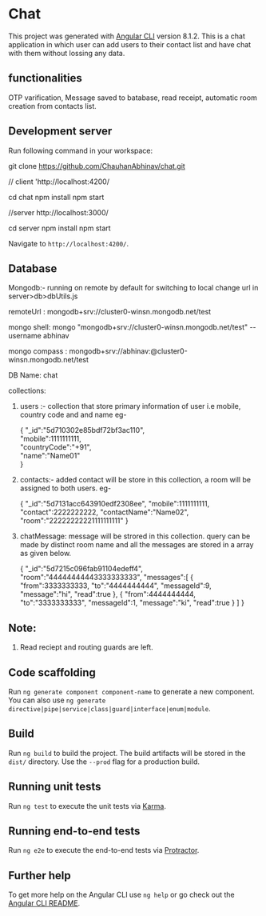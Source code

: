 # Chat

This project was generated with [Angular CLI](https://github.com/angular/angular-cli) version 8.1.2.
This is a chat application in which user can add users to their contact list and have chat with them without lossing any data.

## functionalities

OTP  varification, Message saved to batabase, read receipt, automatic room creation from contacts list. 

## Development server

Run following command in your workspace:

git clone https://github.com/ChauhanAbhinav/chat.git

// client 'http://localhost:4200/

cd chat
npm install
npm start

//server  http://localhost:3000/

cd server
npm install
npm start
 
Navigate to `http://localhost:4200/`. 

## Database 

Mongodb:- running on remote by default
for switching to local change url in server>db>dbUtils.js  

remoteUrl : mongodb+srv://cluster0-winsn.mongodb.net/test

mongo shell: mongo "mongodb+srv://cluster0-winsn.mongodb.net/test" --username abhinav

mongo compass : mongodb+srv://abhinav:<password>@cluster0-winsn.mongodb.net/test

DB Name: chat

collections: 
1. users :- collection that store primary information of user i.e mobile,  country code and and name
     eg- 
     
     {
     "_id":"5d710302e85bdf72bf3ac110",  
     "mobile":1111111111,               
     "countryCode":"+91",               
     "name":"Name01"                    
     }
     
2. contacts:- added contact will be store in this collection, a room will be assigned to both users.
    eg-
    
    {
    "_id":"5d7131acc643910edf2308ee",
    "mobile":1111111111,
    "contact":2222222222,
    "contactName":"Name02",
    "room":"22222222221111111111"
    }
    
3. chatMessage: message will be strored in this collection. query can be made by distinct room name and all the messages are stored in a array as given below.

    {
    "_id":"5d7215c096fab91104edeff4",
    "room":"44444444443333333333",
    "messages":[
                {
                "from":3333333333,
                "to":"4444444444",
                "messageId":9,
                "message":"hi",
                "read":true
                },
                {
                "from":4444444444,
                "to":"3333333333",
                "messageId":1,
                "message":"ki",
                "read":true
                }
                ]
    }

## Note:

1. Read reciept and routing guards are left.

## Code scaffolding

Run `ng generate component component-name` to generate a new component. You can also use `ng generate directive|pipe|service|class|guard|interface|enum|module`.

## Build

Run `ng build` to build the project. The build artifacts will be stored in the `dist/` directory. Use the `--prod` flag for a production build.

## Running unit tests

Run `ng test` to execute the unit tests via [Karma](https://karma-runner.github.io).

## Running end-to-end tests

Run `ng e2e` to execute the end-to-end tests via [Protractor](http://www.protractortest.org/).

## Further help

To get more help on the Angular CLI use `ng help` or go check out the [Angular CLI README](https://github.com/angular/angular-cli/blob/master/README.md).
